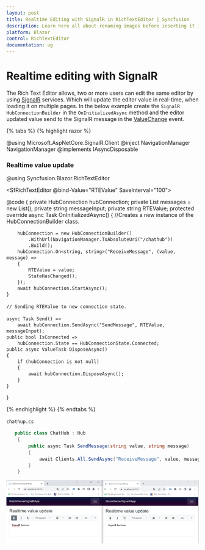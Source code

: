 ```yaml
---
layout: post
title: Realtime Editing with SignalR in RichTextEditor | Syncfusion
description: Learn here all about renaming images before inserting it in Syncfusion Blazor RichTextEditor component and more.
platform: Blazor
control: RichTextEditor
documentation: ug
---
```


# Realtime editing with SignalR

The Rich Text Editor allows, two or more users can edit the same editor by using [SignalR](https://docs.microsoft.com/en-us/aspnet/core/tutorials/signalr?view=aspnetcore-6.0&tabs=visual-studio) services. Which will update the editor value in real-time, when loading it on multiple pages. In the below example create the `SignalR HubConnectionBuilder` in the `OnInitializedAsync` method and the editor updated value send to the SignalR message in the [ValueChange](https://help.syncfusion.com/cr/blazor/Syncfusion.Blazor.RichTextEditor.RichTextEditorEvents.html#Syncfusion_Blazor_RichTextEditor_RichTextEditorEvents_ValueChange) event.

{% tabs %}
{% highlight razor %}

@using Microsoft.AspNetCore.SignalR.Client
@inject NavigationManager NavigationManager
@implements IAsyncDisposable

<h3>Realtime value update</h3>

@using Syncfusion.Blazor.RichTextEditor

<SfRichTextEditor @bind-Value="RTEValue" SaveInterval="100">
    <RichTextEditorEvents ValueChange="@Send"></RichTextEditorEvents>
</SfRichTextEditor>

@code {
    private HubConnection hubConnection;
    private List<string> messages = new List<string>();
    private string messageInput;
    private string RTEValue;
    protected override async Task OnInitializedAsync()
    {
        //Creates a new instance of the HubConnectionBuilder class.

        hubConnection = new HubConnectionBuilder()
            .WithUrl(NavigationManager.ToAbsoluteUri("/chathub"))
            .Build();
        hubConnection.On<string, string>("ReceiveMessage", (value, message) =>
        {
            RTEValue = value;
            StateHasChanged();
        });
        await hubConnection.StartAsync();
    }

    // Sending RTEValue to new connection state.

    async Task Send() =>
        await hubConnection.SendAsync("SendMessage", RTEValue, messageInput);
    public bool IsConnected =>
        hubConnection.State == HubConnectionState.Connected;
    public async ValueTask DisposeAsync()
    {
        if (hubConnection is not null)
        {
            await hubConnection.DisposeAsync();
        }
    }
}

{% endhighlight %}
{% endtabs %}


`chathup.cs`

```csharp
   public class ChatHub : Hub 
    { 
        public async Task SendMessage(string value, string message) 
        { 
            await Clients.All.SendAsync("ReceiveMessage", value, message); 
        } 
    } 
```

![SignalR servecies](../images/blazor-richtexteditor-singnalr.png)